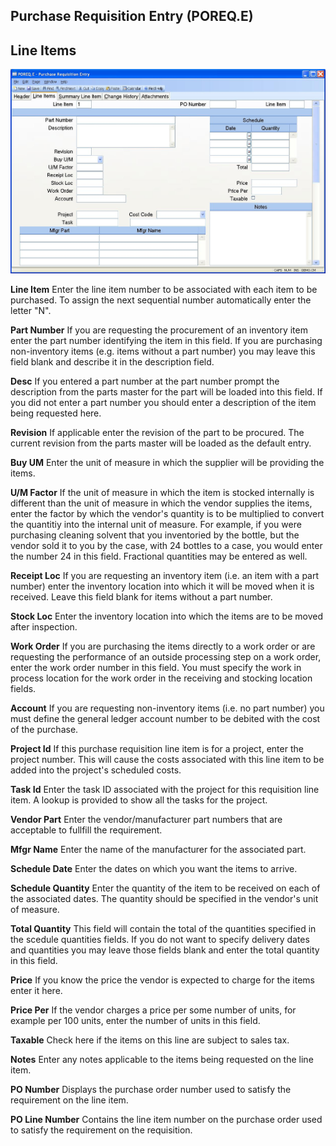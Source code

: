 ##  Purchase Requisition Entry (POREQ.E)

<PageHeader />

##  Line Items

![](./POREQ-E-2.jpg)

**Line Item** Enter the line item number to be associated with each item to be
purchased. To assign the next sequential number automatically enter the letter
"N".  
  
**Part Number** If you are requesting the procurement of an inventory item
enter the part number identifying the item in this field. If you are
purchasing non-inventory items (e.g. items without a part number) you may
leave this field blank and describe it in the description field.  
  
**Desc** If you entered a part number at the part number prompt the
description from the parts master for the part will be loaded into this field.
If you did not enter a part number you should enter a description of the item
being requested here.  
  
**Revision** If applicable enter the revision of the part to be procured. The
current revision from the parts master will be loaded as the default entry.  
  
**Buy UM** Enter the unit of measure in which the supplier will be providing
the items.  
  
**U/M Factor** If the unit of measure in which the item is stocked internally
is different than the unit of measure in which the vendor supplies the items,
enter the factor by which the vendor's quantity is to be multiplied to convert
the quantitiy into the internal unit of measure. For example, if you were
purchasing cleaning solvent that you inventoried by the bottle, but the vendor
sold it to you by the case, with 24 bottles to a case, you would enter the
number 24 in this field. Fractional quantities may be entered as well.  
  
**Receipt Loc** If you are requesting an inventory item (i.e. an item with a
part number) enter the inventory location into which it will be moved when it
is received. Leave this field blank for items without a part number.  
  
**Stock Loc** Enter the inventory location into which the items are to be
moved after inspection.  
  
**Work Order** If you are purchasing the items directly to a work order or are
requesting the performance of an outside processing step on a work order,
enter the work order number in this field. You must specify the work in
process location for the work order in the receiving and stocking location
fields.  
  
**Account** If you are requesting non-inventory items (i.e. no part number)
you must define the general ledger account number to be debited with the cost
of the purchase.  
  
**Project Id** If this purchase requisition line item is for a project, enter
the project number. This will cause the costs associated with this line item
to be added into the project's scheduled costs.  
  
**Task Id** Enter the task ID associated with the project for this requisition
line item. A lookup is provided to show all the tasks for the project.  
  
**Vendor Part** Enter the vendor/manufacturer part numbers that are acceptable
to fullfill the requirement.  
  
**Mfgr Name** Enter the name of the manufacturer for the associated part.  
  
**Schedule Date** Enter the dates on which you want the items to arrive.  
  
**Schedule Quantity** Enter the quantity of the item to be received on each of
the associated dates. The quantity should be specified in the vendor's unit of
measure.  
  
**Total Quantity** This field will contain the total of the quantities
specified in the scedule quantities fields. If you do not want to specify
delivery dates and quantities you may leave those fields blank and enter the
total quantity in this field.  
  
**Price** If you know the price the vendor is expected to charge for the items
enter it here.  
  
**Price Per** If the vendor charges a price per some number of units, for
example per 100 units, enter the number of units in this field.  
  
**Taxable** Check here if the items on this line are subject to sales tax.  
  
**Notes** Enter any notes applicable to the items being requested on the line
item.  
  
**PO Number** Displays the purchase order number used to satisfy the
requirement on the line item.  
  
**PO Line Number** Contains the line item number on the purchase order used to
satisfy the requirement on the requisition.  
  
  
<badge text= "Version 8.10.57" vertical="middle" />

<PageFooter />